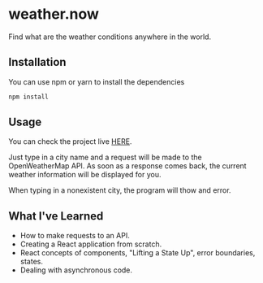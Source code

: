 # weather.now

Find what are the weather conditions anywhere in the world.

## Installation
You can use npm or yarn to install the dependencies

```bash
npm install
```

## Usage

You can check the project live [HERE](https://jbiers.github.io/weather-now/).

Just type in a city name and a request will be made to the OpenWeatherMap API. As soon as a response comes back, the current weather information will be displayed for you.

When typing in a nonexistent city, the program will thow and error.

## What I've Learned
- How to make requests to an API.
- Creating a React application from scratch.
- React concepts of components, "Lifting a State Up", error boundaries, states.
- Dealing with asynchronous code.

